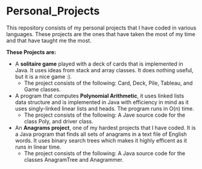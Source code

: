 # Personal_Projects
This repository consists of my personal projects that I have coded in various languages. These projects are the ones that have taken the most of my time and that have taught me the most.

__These Projects are:__
- A __solitaire game__ played with a deck of cards that is implemented in Java. It uses ideas from stack and array classes. It does nothing useful, but it is a nice game :).
  - The project consists of the following: Card, Deck, Pile, Tableau, and Game classes. 
- A program that computes __Polynomial Arithmetic__, it uses linked lists data structure and is implemented in Java with efficiency in mind as it uses singly-linked linear lists and heads. The program runs in O(n) time.
  - The project consists of the following: A Jave source code for the class Poly, and driver class.
- An __Anagrams project__, one of my hardest projects that I have coded. It is a Java program that finds all sets of anagrams in a text file of English words. It uses binary search trees which makes it highly efficent as it runs in linear time. 
  - The project consists of the following: A Java source code for the classes AnagramTree and Anagrammer.
